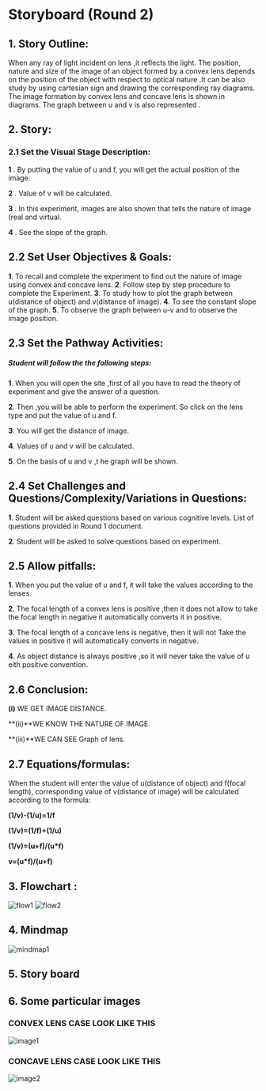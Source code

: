 # Storyboard (Round 2)

## 1.	Story Outline: 
When any ray of light incident on lens ,it reflects the light. The position, nature and size of the image of an object formed by a convex lens depends on the position of the object with respect to optical nature .It can be also study by using cartesian sign and drawing the corresponding ray diagrams.
The image formation by convex lens and concave lens is shown in diagrams. The graph between u and v is also represented .

## 2. Story:  

### 2.1 Set the Visual Stage Description:

**1** . By putting the value of u and f, you will get the actual position of the image.

**2** . Value of v will be calculated. 

**3** . In this experiment, images are also shown that tells the nature of image (real and virtual.

**4** .	See the slope of the graph.

## 2.2 Set User Objectives & Goals:
**1**. To recall and complete the experiment to find out the nature of image using convex and concave lens. 
**2**. Follow step by step procedure to complete the Experiment.
**3**. To study how to plot the graph between u(distance of object) and v(distance of image).
**4**. To see the constant slope of the graph.
**5**. To observe  the graph between u-v and to observe the image position.



## 2.3 Set the Pathway Activities:

##### Student will follow the the following steps:

**1**.	When you will open the site ,first of all you have to read the theory of experiment and give the answer of a question.

**2**.	Then ,you will be able to perform the experiment. So click on the lens type and put the value of u and f.

**3**.	You will get the distance of image.

**4**.	Values of u and v will be calculated.

**5**.	On the basis of u and v ,t he graph will be shown.

## 2.4 Set Challenges and Questions/Complexity/Variations in Questions:

**1**. Student will be asked questions based on various cognitive levels. List of questions provided in Round 1 document.

**2**. Student will be asked to solve questions based on experiment.  

## 2.5 Allow pitfalls: 

**1**. When you put the value of u and f, it will take the values according to the lenses.

**2**. The focal length of a convex lens is positive ,then it does not allow to take the focal length in negative it automatically converts it in positive. 

**3**. The focal length of a concave lens is negative, then it will not Take the values in positive it will automatically converts in negative.

**4**. As object distance is always positive ,so it will never take the value of u eith positive convention.


## 2.6 Conclusion:
**(i)** WE GET IMAGE DISTANCE. 

**(ii)**WE KNOW THE NATURE OF IMAGE.

**(iii)**WE CAN SEE Graph of lens.


## 2.7 Equations/formulas:
When the student will enter the value of u(distance of object) and f(focal length), corresponding value of v(distance of image) will be calculated according to the formula:
                                   
**(1/v)-(1/u)=1/f**
  
**(1/v)=(1/f)+(1/u)**
	
**(1/v)=(u+f)/(u*f)**
	
 **v=(u*f)/(u+f)**

## 3. Flowchart :
![flow1](flowchart/f1.png)
![flow2](flowchart/f2.png)

## 4. Mindmap
![mindmap1](mindmap/mind_map.png)
## 5. Story board


## 6. Some particular images
### CONVEX LENS CASE LOOK LIKE THIS
![image1](images/case1.jpg)
### CONCAVE LENS CASE LOOK LIKE THIS
![image2](images/case6.jpg)

